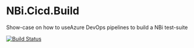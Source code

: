 # NBi.Cicd.Build
Show-case on how to useAzure DevOps pipelines to build a NBi test-suite

[![Build Status](https://seddryck.visualstudio.com/NBi.Cicd.Build/_apis/build/status/Seddryck.NBi.Cicd.Build?branchName=master)](https://seddryck.visualstudio.com/NBi.Cicd.Build/_build/latest?definitionId=20&branchName=master)
